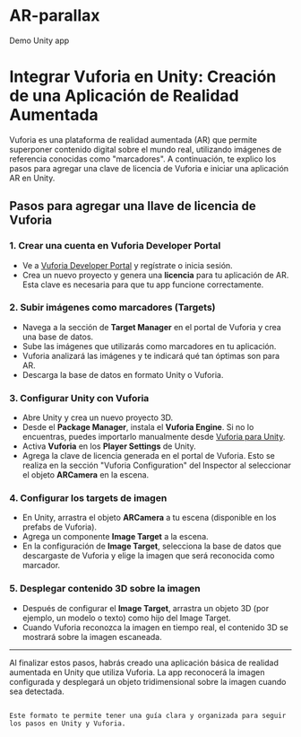 # AR-parallax
Demo Unity app


# Integrar Vuforia en Unity: Creación de una Aplicación de Realidad Aumentada

Vuforia es una plataforma de realidad aumentada (AR) que permite superponer contenido digital sobre el mundo real, utilizando imágenes de referencia conocidas como "marcadores". A continuación, te explico los pasos para agregar una clave de licencia de Vuforia e iniciar una aplicación AR en Unity.

## Pasos para agregar una llave de licencia de Vuforia

### 1. Crear una cuenta en Vuforia Developer Portal
- Ve a [Vuforia Developer Portal](https://developer.vuforia.com/) y regístrate o inicia sesión.
- Crea un nuevo proyecto y genera una **licencia** para tu aplicación de AR. Esta clave es necesaria para que tu app funcione correctamente.

### 2. Subir imágenes como marcadores (Targets)
- Navega a la sección de **Target Manager** en el portal de Vuforia y crea una base de datos.
- Sube las imágenes que utilizarás como marcadores en tu aplicación.
- Vuforia analizará las imágenes y te indicará qué tan óptimas son para AR.
- Descarga la base de datos en formato Unity o Vuforia.

### 3. Configurar Unity con Vuforia
- Abre Unity y crea un nuevo proyecto 3D.
- Desde el **Package Manager**, instala el **Vuforia Engine**. Si no lo encuentras, puedes importarlo manualmente desde [Vuforia para Unity](https://developer.vuforia.com/downloads/sdk).
- Activa **Vuforia** en los **Player Settings** de Unity.
- Agrega la clave de licencia generada en el portal de Vuforia. Esto se realiza en la sección "Vuforia Configuration" del Inspector al seleccionar el objeto **ARCamera** en la escena.

### 4. Configurar los targets de imagen
- En Unity, arrastra el objeto **ARCamera** a tu escena (disponible en los prefabs de Vuforia).
- Agrega un componente **Image Target** a la escena.
- En la configuración de **Image Target**, selecciona la base de datos que descargaste de Vuforia y elige la imagen que será reconocida como marcador.

### 5. Desplegar contenido 3D sobre la imagen
- Después de configurar el **Image Target**, arrastra un objeto 3D (por ejemplo, un modelo o texto) como hijo del Image Target.
- Cuando Vuforia reconozca la imagen en tiempo real, el contenido 3D se mostrará sobre la imagen escaneada.

---

Al finalizar estos pasos, habrás creado una aplicación básica de realidad aumentada en Unity que utiliza Vuforia. La app reconocerá la imagen configurada y desplegará un objeto tridimensional sobre la imagen cuando sea detectada.
```

Este formato te permite tener una guía clara y organizada para seguir los pasos en Unity y Vuforia.
